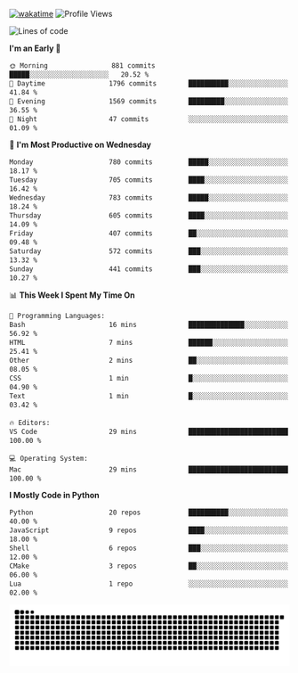 [![wakatime](https://wakatime.com/badge/user/b920b284-3cde-4cd4-b72e-f7f22d050b16.svg)](https://wakatime.com/@b920b284-3cde-4cd4-b72e-f7f22d050b16)
![Profile Views](http://img.shields.io/badge/Profile%20Views-4586-blue)
<!--START_SECTION:waka-->
![Lines of code](https://img.shields.io/badge/From%20Hello%20World%20I%27ve%20Written-5.1%20million%20lines%20of%20code-blue)

**I'm an Early 🐤** 

```text
🌞 Morning                881 commits         █████░░░░░░░░░░░░░░░░░░░░   20.52 % 
🌆 Daytime                1796 commits        ██████████░░░░░░░░░░░░░░░   41.84 % 
🌃 Evening                1569 commits        █████████░░░░░░░░░░░░░░░░   36.55 % 
🌙 Night                  47 commits          ░░░░░░░░░░░░░░░░░░░░░░░░░   01.09 % 
```
📅 **I'm Most Productive on Wednesday** 

```text
Monday                   780 commits         █████░░░░░░░░░░░░░░░░░░░░   18.17 % 
Tuesday                  705 commits         ████░░░░░░░░░░░░░░░░░░░░░   16.42 % 
Wednesday                783 commits         █████░░░░░░░░░░░░░░░░░░░░   18.24 % 
Thursday                 605 commits         ████░░░░░░░░░░░░░░░░░░░░░   14.09 % 
Friday                   407 commits         ██░░░░░░░░░░░░░░░░░░░░░░░   09.48 % 
Saturday                 572 commits         ███░░░░░░░░░░░░░░░░░░░░░░   13.32 % 
Sunday                   441 commits         ███░░░░░░░░░░░░░░░░░░░░░░   10.27 % 
```


📊 **This Week I Spent My Time On** 

```text
💬 Programming Languages: 
Bash                     16 mins             ██████████████░░░░░░░░░░░   56.92 % 
HTML                     7 mins              ██████░░░░░░░░░░░░░░░░░░░   25.41 % 
Other                    2 mins              ██░░░░░░░░░░░░░░░░░░░░░░░   08.05 % 
CSS                      1 min               █░░░░░░░░░░░░░░░░░░░░░░░░   04.90 % 
Text                     1 min               █░░░░░░░░░░░░░░░░░░░░░░░░   03.42 % 

🔥 Editors: 
VS Code                  29 mins             █████████████████████████   100.00 % 

💻 Operating System: 
Mac                      29 mins             █████████████████████████   100.00 % 
```

**I Mostly Code in Python** 

```text
Python                   20 repos            ██████████░░░░░░░░░░░░░░░   40.00 % 
JavaScript               9 repos             ████░░░░░░░░░░░░░░░░░░░░░   18.00 % 
Shell                    6 repos             ███░░░░░░░░░░░░░░░░░░░░░░   12.00 % 
CMake                    3 repos             ██░░░░░░░░░░░░░░░░░░░░░░░   06.00 % 
Lua                      1 repo              ░░░░░░░░░░░░░░░░░░░░░░░░░   02.00 % 
```




<!--END_SECTION:waka-->
![Snake animation](https://raw.githubusercontent.com/timmypidashev/timmypidashev/main/commits.svg)
